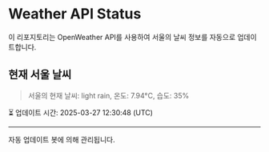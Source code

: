 
# Weather API Status

이 리포지토리는 OpenWeather API를 사용하여 서울의 날씨 정보를 자동으로 업데이트합니다.

## 현재 서울 날씨
> 서울의 현재 날씨: light rain, 온도: 7.94°C, 습도: 35%

⏳ 업데이트 시간: 2025-03-27 12:30:48 (UTC)

---
자동 업데이트 봇에 의해 관리됩니다.
